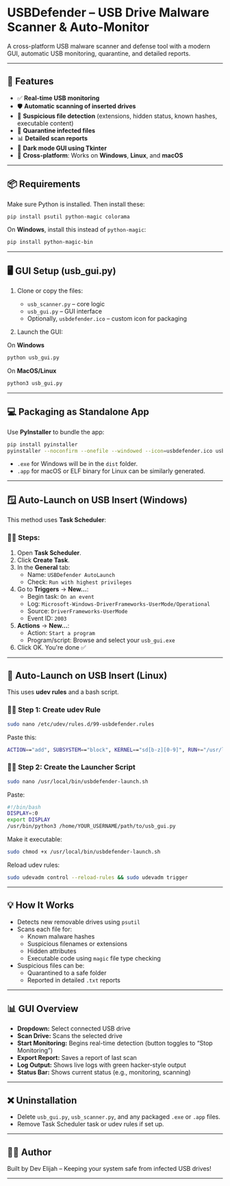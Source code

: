 
# USBDefender – USB Drive Malware Scanner & Auto-Monitor

A cross-platform USB malware scanner and defense tool with a modern GUI, automatic USB monitoring, quarantine, and detailed reports.

---

## 🚀 Features

- ✅ **Real-time USB monitoring**
- 🛡️ **Automatic scanning of inserted drives**
- 🧠 **Suspicious file detection** (extensions, hidden status, known hashes, executable content)
- 📁 **Quarantine infected files**
- 📊 **Detailed scan reports**
- 🎨 **Dark mode GUI using Tkinter**
- 🧩 **Cross-platform**: Works on **Windows**, **Linux**, and **macOS**

---

## 📦 Requirements

Make sure Python is installed. Then install these:

```bash
pip install psutil python-magic colorama
```

On **Windows**, install this instead of `python-magic`:

```bash
pip install python-magic-bin
```

---

## 🖥️ GUI Setup (usb_gui.py)

1. Clone or copy the files:
   - `usb_scanner.py` – core logic
   - `usb_gui.py` – GUI interface
   - Optionally, `usbdefender.ico` – custom icon for packaging

2. Launch the GUI:

On **Windows**

```bash
python usb_gui.py
```

On **MacOS/Linux**

```bash
python3 usb_gui.py
```

---

## 💻 Packaging as Standalone App

Use **PyInstaller** to bundle the app:

```bash
pip install pyinstaller
pyinstaller --noconfirm --onefile --windowed --icon=usbdefender.ico usb_gui.py
```

- `.exe` for Windows will be in the `dist` folder.
- `.app` for macOS or ELF binary for Linux can be similarly generated.

---

## 🪟 Auto-Launch on USB Insert (Windows)

This method uses **Task Scheduler**:

### 🧑‍💻 Steps:

1. Open **Task Scheduler**.
2. Click **Create Task**.
3. In the **General** tab:
   - Name: `USBDefender AutoLaunch`
   - Check: `Run with highest privileges`
4. Go to **Triggers** → **New…**:
   - Begin task: `On an event`
   - Log: `Microsoft-Windows-DriverFrameworks-UserMode/Operational`
   - Source: `DriverFrameworks-UserMode`
   - Event ID: `2003`
5. **Actions** → **New…**:
   - Action: `Start a program`
   - Program/script: Browse and select your `usb_gui.exe`
6. Click OK. You're done ✅

---

## 🐧 Auto-Launch on USB Insert (Linux)

This uses **udev rules** and a bash script.

### 🧑‍💻 Step 1: Create udev Rule

```bash
sudo nano /etc/udev/rules.d/99-usbdefender.rules
```

Paste this:

```bash
ACTION=="add", SUBSYSTEM=="block", KERNEL=="sd[b-z][0-9]", RUN+="/usr/local/bin/usbdefender-launch.sh"
```

### 🧑‍💻 Step 2: Create the Launcher Script

```bash
sudo nano /usr/local/bin/usbdefender-launch.sh
```

Paste:

```bash
#!/bin/bash
DISPLAY=:0
export DISPLAY
/usr/bin/python3 /home/YOUR_USERNAME/path/to/usb_gui.py
```

Make it executable:

```bash
sudo chmod +x /usr/local/bin/usbdefender-launch.sh
```

Reload udev rules:

```bash
sudo udevadm control --reload-rules && sudo udevadm trigger
```

---

## 💡 How It Works

- Detects new removable drives using `psutil`
- Scans each file for:
  - Known malware hashes
  - Suspicious filenames or extensions
  - Hidden attributes
  - Executable code using `magic` file type checking
- Suspicious files can be:
  - Quarantined to a safe folder
  - Reported in detailed `.txt` reports

---

## 📊 GUI Overview

- **Dropdown:** Select connected USB drive
- **Scan Drive:** Scans the selected drive
- **Start Monitoring:** Begins real-time detection (button toggles to “Stop Monitoring”)
- **Export Report:** Saves a report of last scan
- **Log Output:** Shows live logs with green hacker-style output
- **Status Bar:** Shows current status (e.g., monitoring, scanning)

---

## ❌ Uninstallation

- Delete `usb_gui.py`, `usb_scanner.py`, and any packaged `.exe` or `.app` files.
- Remove Task Scheduler task or udev rules if set up.

---

## 🧑‍💻 Author

Built by Dev Elijah – Keeping your system safe from infected USB drives!

---
